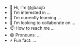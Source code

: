 - 👋 Hi, I’m @jjbaojb
- 👀 I’m interested in ...
- 🌱 I’m currently learning ...
- 💞️ I’m looking to collaborate on ...
- 📫 How to reach me ...
- 😄 Pronouns: ...
- ⚡ Fun fact: ...

<!---
jjbaojb/jjbaojb is a ✨ special ✨ repository because its `README.md` (this file) appears on your GitHub profile.
You can click the Preview link to take a look at your changes.
--->
